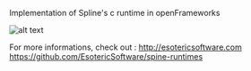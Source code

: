 Implementation of Spline's c runtime in openFrameworks

![alt text](http://farm9.staticflickr.com/8093/8504141133_2bc406e69f.jpg "ofxSpineExample")

For more informations, check out : 
http://esotericsoftware.com
https://github.com/EsotericSoftware/spine-runtimes
